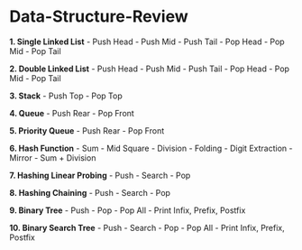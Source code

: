# Data-Structure-Review

**1. Single Linked List**
	- Push Head
	- Push Mid
	- Push Tail
	- Pop Head
	- Pop Mid
	- Pop Tail
  
**2. Double Linked List**
	- Push Head
	- Push Mid
	- Push Tail
	- Pop Head
	- Pop Mid
	- Pop Tail
  
**3. Stack**
	- Push Top
	- Pop Top
  
**4. Queue**
	- Push Rear
	- Pop Front
  
**5. Priority Queue**
	- Push Rear
	- Pop Front
  
**6. Hash Function**
	- Sum
	- Mid Square
	- Division
	- Folding
	- Digit Extraction
	- Mirror
	- Sum + Division
  
**7. Hashing Linear Probing**
	- Push
	- Search
	- Pop
  
**8. Hashing Chaining**
	- Push
	- Search
	- Pop
  
**9. Binary Tree**
	- Push
	- Pop
	- Pop All
	- Print Infix, Prefix, Postfix
  
**10. Binary Search Tree**
	- Push
	- Search
	- Pop
	- Pop All
	- Print Infix, Prefix, Postfix
